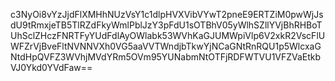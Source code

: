 c3NyOi8vYzJjdFlXMHhNUzVsY1c1dlpHVXVibVYwT2pneE9ERTZiM0pwWjJsdU9tRmxjeTB5TlRZdFkyWmlPblJzY3pFdU1sOTBhV05yWlhSZllYVjBhRHBoTUhSclZHczFNRTFyYUdFdlAyOWlabk53WVhKaGJUMWpiVlp6V2xkR2VscFlUWFZrVjBveFltNVNNVXh0VG5aaVVTWndjbTkwYjNCaGNtRnRQU1p5WlcxaGNtdHpQVFZ3WVhjMVdYRm5OVm95YUNabmNtOTFjRDFWTVU1VFZVaEtkbVJ0Ykd0YVdFaw==
